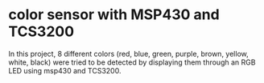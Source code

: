 # color sensor with MSP430 and TCS3200

In this project, 8 different colors (red, blue, green, purple, brown, yellow, white, black) were tried to be detected by displaying them through an RGB LED using msp430 and TCS3200.
